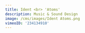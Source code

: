 ```yaml
---
title: Ident <br> 'Atoms'
description: Music & Sound Design
image: /cms/images/Ident Atoms.png
vimeoID: '234134910'
---
```


